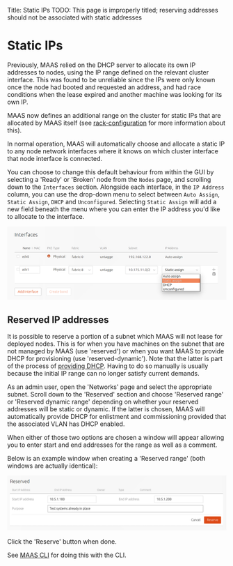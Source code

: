 Title: Static IPs
TODO:  This page is improperly titled; reserving addresses should not be associated with static addresses


# Static IPs

Previously, MAAS relied on the DHCP server to allocate its own IP addresses to
nodes, using the IP range defined on the relevant cluster interface. This was
found to be unreliable since the IPs were only known once the node had booted
and requested an address, and had race conditions when the lease expired and
another machine was looking for its own IP.

MAAS now defines an additional range on the cluster for static IPs that are
allocated by MAAS itself (see [rack-configuration](./installconfig-rack.html)
for more information about this).

In normal operation, MAAS will automatically choose and allocate a static IP
to any node network interfaces where it knows on which cluster interface that
node interface is connected. 

You can choose to change this default behaviour from within the GUI by
selecting a 'Ready' or 'Broken' node from the `Nodes` page, and scrolling down
to the `Interfaces` section. Alongside each interface, in the `IP Address`
column, you can use the drop-down menu to select between `Auto Assign`, `Static
Assign`, `DHCP` and `Unconfigured`. Selecting `Static Assign` will add a new
field beneath the menu where you can enter the IP address you'd like to
allocate to the interface. 

![static IP address](./media/maas-gui-staticip.png)


## Reserved IP addresses

It is possible to reserve a portion of a subnet which MAAS will not lease for
deployed nodes. This is for when you have machines on the subnet that are not
managed by MAAS (use 'reserved') or when you want MAAS to provide DHCP for
provisioning (use 'reserved-dynamic'). Note that the latter is part of the
process of [providing DHCP](./installconfig-rack.html#providing-dhcp). Having
to do so manually is usually because the initial IP range can no longer satisfy
current demands.

As an admin user, open the 'Networks' page and select the appropriate subnet.
Scroll down to the 'Reserved' section and choose 'Reserved range' or 'Reserved
dynamic range' depending on whether your reserved addresses will be static or
dynamic. If the latter is chosen, MAAS will automatically provide DHCP for
enlistment and commissioning provided that the associated VLAN has DHCP
enabled.

When either of those two options are chosen a window will appear allowing you
to enter start and end addresses for the range as well as a comment.

Below is an example window when creating a 'Reserved range' (both windows are
actually identical):

![reserved IP range](./media/installconfig-network-static_image-reserved-range.png)

Click the 'Reserve' button when done.

See [MAAS CLI](./manage-cli-common.html#reserve-ip-addresses) for doing this
with the CLI.
